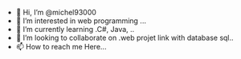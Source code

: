 - 👋 Hi, I’m @michel93000
- 👀 I’m interested in web programming ...
- 🌱 I’m currently learning .C#, Java, ..
- 💞️ I’m looking to collaborate on .web projet  link with database sql..
- 📫 How to reach me Here...

<!---
michel93000/michel93000 is a ✨ special ✨ repository because its `README.md` (this file) appears on your GitHub profile.
You can click the Preview link to take a look at your changes.
--->
